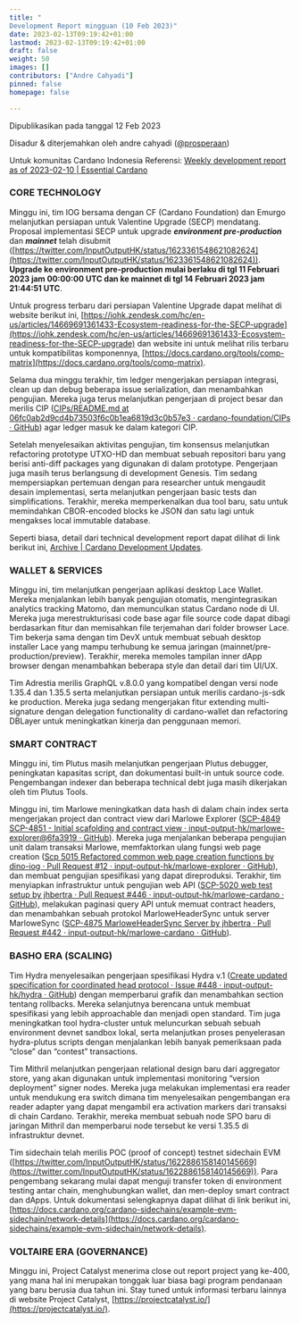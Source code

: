 ```yaml
---
title: "
Development Report mingguan (10 Feb 2023)"
date: 2023-02-13T09:19:42+01:00
lastmod: 2023-02-13T09:19:42+01:00
draft: false
weight: 50
images: []
contributors: ["Andre Cahyadi"]
pinned: false
homepage: false

---
```


Dipublikasikan pada tanggal 12 Feb 2023

Disadur & diterjemahkan oleh andre cahyadi ([@prosperaan](https://forum.cardano.org/u/prosperaan))


Untuk komunitas Cardano Indonesia
Referensi: [Weekly development report as of 2023-02-10 | Essential Cardano](https://www.essentialcardano.io/development-update/weekly-development-report-as-of-2023-02-10)


### [](#core-technology-1)CORE TECHNOLOGY

Minggu ini, tim IOG bersama dengan CF (Cardano Foundation) dan Emurgo melanjutkan persiapan untuk Valentine Upgrade (SECP) mendatang. Proposal implementasi SECP untuk upgrade _**environment pre-production**_ dan _**mainnet**_ telah disubmit ([https://twitter.com/InputOutputHK/status/1623361548621082624](https://twitter.com/InputOutputHK/status/1623361548621082624)). **Upgrade ke environment pre-production mulai berlaku di tgl 11 Februari 2023 jam 00:00:00 UTC dan ke mainnet di tgl 14 Februari 2023 jam 21:44:51 UTC**.

Untuk progress terbaru dari persiapan Valentine Upgrade dapat melihat di website berikut ini, [https://iohk.zendesk.com/hc/en-us/articles/14669691361433-Ecosystem-readiness-for-the-SECP-upgrade](https://iohk.zendesk.com/hc/en-us/articles/14669691361433-Ecosystem-readiness-for-the-SECP-upgrade) dan website ini untuk melihat rilis terbaru untuk kompatibilitas komponennya, [https://docs.cardano.org/tools/comp-matrix](https://docs.cardano.org/tools/comp-matrix).

Selama dua minggu terakhir, tim ledger mengerjakan persiapan integrasi, clean up dan debug beberapa issue serialization, dan menambahkan pengujian. Mereka juga terus melanjutkan pengerjaan di project besar dan merilis CIP ([CIPs/README.md at 06fc0ab2d9cd4b73503f6c0b1ea6819d3c0b57e3 · cardano-foundation/CIPs · GitHub](https://github.com/cardano-foundation/CIPs/blob/06fc0ab2d9cd4b73503f6c0b1ea6819d3c0b57e3/CIP-%3F%3F%3F%3F/README.md#evolution-of-the-cardano-ledger)) agar ledger masuk ke dalam kategori CIP.

Setelah menyelesaikan aktivitas pengujian, tim konsensus melanjutkan refactoring prototype UTXO-HD dan membuat sebuah repositori baru yang berisi anti-diff packages yang digunakan di dalam prototype. Pengerjaan juga masih terus berlangsung di development Genesis. Tim sedang mempersiapkan pertemuan dengan para researcher untuk mengaudit desain implementasi, serta melanjutkan pengerjaan basic tests dan simplifications. Terakhir, mereka memperkenalkan dua tool baru, satu untuk memindahkan CBOR-encoded blocks ke JSON dan satu lagi untuk mengakses local immutable database.

Seperti biasa, detail dari technical development report dapat dilihat di link berikut ini, [Archive | Cardano Development Updates](https://input-output-hk.github.io/cardano-updates/archive/).

### [](#wallet-services-2)WALLET & SERVICES

Minggu ini, tim melanjutkan pengerjaan aplikasi desktop Lace Wallet. Mereka menjalankan lebih banyak pengujian otomatis, mengintegrasikan analytics tracking Matomo, dan memunculkan status Cardano node di UI. Mereka juga merestrukturisasi code base agar file source code dapat dibagi berdasarkan fitur dan memisahkan file terjemahan dari folder browser Lace. Tim bekerja sama dengan tim DevX untuk membuat sebuah desktop installer Lace yang mampu terhubung ke semua jaringan (mainnet/pre-production/preview). Terakhir, mereka memoles tampilan inner dApp browser dengan menambahkan beberapa style dan detail dari tim UI/UX.

Tim Adrestia merilis GraphQL v.8.0.0 yang kompatibel dengan versi node 1.35.4 dan 1.35.5 serta melanjutkan persiapan untuk merilis cardano-js-sdk ke production. Mereka juga sedang mengerjakan fitur extending multi-signature dengan delegation functionality di cardano-wallet dan refactoring DBLayer untuk meningkatkan kinerja dan penggunaan memori.

### [](#smart-contract-3)SMART CONTRACT

Minggu ini, tim Plutus masih melanjutkan pengerjaan Plutus debugger, peningkatan kapasitas script, dan dokumentasi built-in untuk source code. Pengembangan indexer dan beberapa technical debt juga masih dikerjakan oleh tim Plutus Tools.

Minggu ini, tim Marlowe meningkatkan data hash di dalam chain index serta mengerjakan project dan contract view dari Marlowe Explorer ([SCP-4849 SCP-4851 - Initial scafolding and contract view · input-output-hk/marlowe-explorer@6fa3919 · GitHub](https://github.com/input-output-hk/marlowe-explorer/commit/6fa3919aa52429e19ead543f500ec56834d793f2)). Mereka juga menjalankan beberapa pengujian unit dalam transaksi Marlowe, memfaktorkan ulang fungsi web page creation ([Scp 5015 Refactored common web page creation functions by dino-iog · Pull Request #12 · input-output-hk/marlowe-explorer · GitHub](https://github.com/input-output-hk/marlowe-explorer/pull/12)), dan membuat pengujian spesifikasi yang dapat direproduksi. Terakhir, tim menyiapkan infrastruktur untuk pengujian web API ([SCP-5020 web test setup by jhbertra · Pull Request #446 · input-output-hk/marlowe-cardano · GitHub](https://github.com/input-output-hk/marlowe-cardano/pull/446)), melakukan paginasi query API untuk memuat contract headers, dan menambahkan sebuah protokol MarloweHeaderSync untuk server MarloweSync ([SCP-4875 MarloweHeaderSync Server by jhbertra · Pull Request #442 · input-output-hk/marlowe-cardano · GitHub](https://github.com/input-output-hk/marlowe-cardano/pull/442)).

### [](#basho-era-scaling-4)BASHO ERA (SCALING)

Tim Hydra menyelesaikan pengerjaan spesifikasi Hydra v.1 ([Create updated specification for coordinated head protocol · Issue #448 · input-output-hk/hydra · GitHub](https://github.com/input-output-hk/hydra/issues/448)) dengan memperbarui grafik dan menambahkan section tentang rollbacks. Mereka selanjutnya berencana untuk membuat spesifikasi yang lebih approachable dan menjadi open standard. Tim juga meningkatkan tool hydra-cluster untuk meluncurkan sebuah sebuah environment devnet sandbox lokal, serta melanjutkan proses penyelerasan hydra-plutus scripts dengan menjalankan lebih banyak pemeriksaan pada “close” dan “contest” transactions.

Tim Mithril melanjutkan pengerjaan relational design baru dari aggregator store, yang akan digunakan untuk implementasi monitoring “version deployment” signer nodes. Mereka juga melakukan implementasi era reader untuk mendukung era switch dimana tim menyelesaikan pengembangan era reader adapter yang dapat mengambil era activation markers dari transaksi di chain Cardano. Terakhir, mereka membuat sebuah node SPO baru di jaringan Mithril dan memperbarui node tersebut ke versi 1.35.5 di infrastruktur devnet.

Tim sidechain telah merilis POC (proof of concept) testnet sidechain EVM ([https://twitter.com/InputOutputHK/status/1622886158140145669](https://twitter.com/InputOutputHK/status/1622886158140145669)). Para pengembang sekarang mulai dapat menguji transfer token di environment testing antar chain, menghubungkan wallet, dan men-deploy smart contract dan dApps. Untuk dokumentasi selengkapnya dapat dilihat di link berikut ini, [https://docs.cardano.org/cardano-sidechains/example-evm-sidechain/network-details](https://docs.cardano.org/cardano-sidechains/example-evm-sidechain/network-details).

### [](#voltaire-era-governance-5)VOLTAIRE ERA (GOVERNANCE)

Minggu ini, Project Catalyst menerima close out report project yang ke-400, yang mana hal ini merupakan tonggak luar biasa bagi program pendanaan yang baru berusia dua tahun ini. Stay tuned untuk informasi terbaru lainnya di website Project Catalyst, [https://projectcatalyst.io/](https://projectcatalyst.io/).
